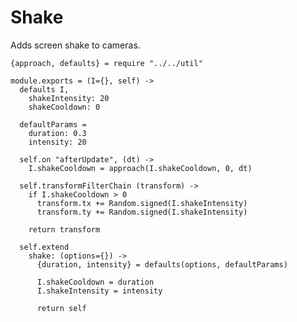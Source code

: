 Shake
=====

Adds screen shake to cameras.

    {approach, defaults} = require "../../util"

    module.exports = (I={}, self) ->
      defaults I,
        shakeIntensity: 20
        shakeCooldown: 0

      defaultParams =
        duration: 0.3
        intensity: 20

      self.on "afterUpdate", (dt) ->
        I.shakeCooldown = approach(I.shakeCooldown, 0, dt)

      self.transformFilterChain (transform) ->
        if I.shakeCooldown > 0
          transform.tx += Random.signed(I.shakeIntensity)
          transform.ty += Random.signed(I.shakeIntensity)

        return transform

      self.extend
        shake: (options={}) ->
          {duration, intensity} = defaults(options, defaultParams)

          I.shakeCooldown = duration
          I.shakeIntensity = intensity

          return self
